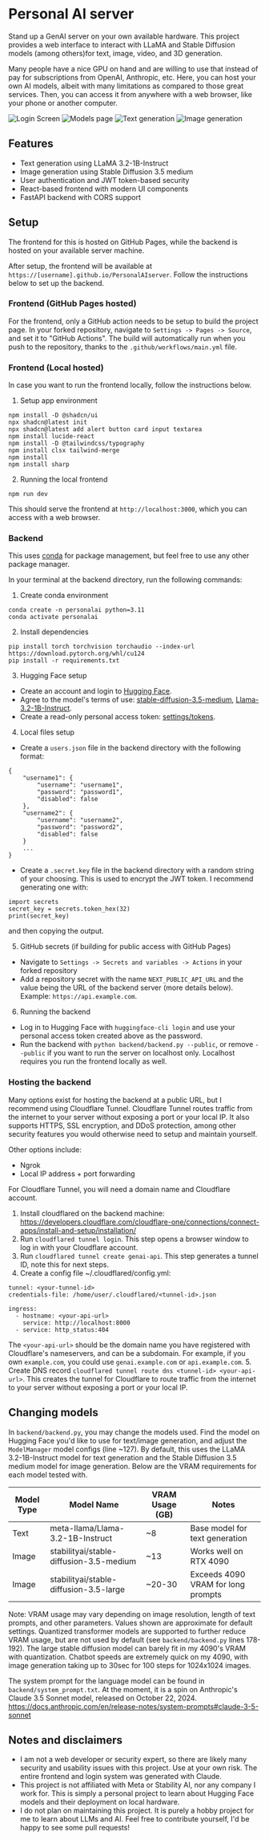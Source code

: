 # Personal AI server
Stand up a GenAI server on your own available hardware. This project provides a web interface to interact with LLaMA and Stable Diffusion models (among others)for text, image, video, and 3D generation.

Many people have a nice GPU on hand and are willing to use that instead of pay for subscriptions from OpenAI, Anthropic, etc. Here, you can host your own AI models, albeit with many limitations as compared to those great services. Then, you can access it from anywhere with a web browser, like your phone or another computer.

![Login Screen](images/login.png)
![Models page](images/models.png)
![Text generation](images/text.png)
![Image generation](images/image.png)

## Features
- Text generation using LLaMA 3.2-1B-Instruct
- Image generation using Stable Diffusion 3.5 medium
- User authentication and JWT token-based security
- React-based frontend with modern UI components
- FastAPI backend with CORS support

## Setup

The frontend for this is hosted on GitHub Pages, while the backend is hosted on your available server machine.

After setup, the frontend will be available at `https://[username].github.io/PersonalAIserver`. Follow the instructions below to set up the backend.

### Frontend (GitHub Pages hosted)

For the frontend, only a GitHub action needs to be setup to build the project page.
In your forked repository, navigate to `Settings -> Pages -> Source`, and set it to "GitHub Actions".
The build will automatically run when you push to the repository, thanks to the `.github/workflows/main.yml` file.

### Frontend (Local hosted)

In case you want to run the frontend locally, follow the instructions below.

1. Setup app environment
```
npm install -D @shadcn/ui
npx shadcn@latest init
npx shadcn@latest add alert button card input textarea
npm install lucide-react
npm install -D @tailwindcss/typography
npm install clsx tailwind-merge
npm install
npm install sharp
```

2. Running the local frontend
```
npm run dev
```

This should serve the frontend at `http://localhost:3000`, which you can access with a web browser.

### Backend
This uses [conda](https://docs.anaconda.com/miniconda/) for package management, but feel free to use any other package manager. 

In your terminal at the backend directory, run the following commands:
1. Create conda environment
```
conda create -n personalai python=3.11
conda activate personalai
```

2. Install dependencies
```
pip install torch torchvision torchaudio --index-url https://download.pytorch.org/whl/cu124
pip install -r requirements.txt
```

3. Hugging Face setup
- Create an account and login to [Hugging Face](https://huggingface.co/).
- Agree to the model's terms of use: [stable-diffusion-3.5-medium](https://huggingface.co/stabilityai/stable-diffusion-3.5-medium), [Llama-3.2-1B-Instruct](https://huggingface.co/meta-llama/Llama-3.2-1B-Instruct).
- Create a read-only personal access token: [settings/tokens](https://huggingface.co/settings/tokens).

4. Local files setup
- Create a `users.json` file in the backend directory with the following format:
```
{
    "username1": {
        "username": "username1",
        "password": "password1",
        "disabled": false
    },
    "username2": {
        "username": "username2",
        "password": "password2",
        "disabled": false
    }
    ...
}
```
- Create a `.secret.key` file in the backend directory with a random string of your choosing. This is used to encrypt the JWT token. I recommend generating one with:
```
import secrets
secret_key = secrets.token_hex(32)
print(secret_key)
```
and then copying the output.

5. GitHub secrets (if building for public access with GitHub Pages)
- Navigate to `Settings -> Secrets and variables -> Actions` in your forked repository
- Add a repository secret with the name `NEXT_PUBLIC_API_URL` and the value being the URL of the backend server (more details below). Example: `https://api.example.com`.

6. Running the backend
- Log in to Hugging Face with `huggingface-cli login` and use your personal access token created above as the password.
- Run the backend with `python backend/backend.py --public`, or remove `--public` if you want to run the server on localhost only. Localhost requires you run the frontend locally as well.

### Hosting the backend
Many options exist for hosting the backend at a public URL, but I recommend using Cloudflare Tunnel.
Cloudflare Tunnel routes traffic from the internet to your server without exposing a port or your local IP.
It also supports HTTPS, SSL encryption, and DDoS protection, among other security features you would otherwise need to setup and maintain yourself.

Other options include:
- Ngrok
- Local IP address + port forwarding

For Cloudflare Tunnel, you will need a domain name and Cloudflare account.

1. Install cloudflared on the backend machine: https://developers.cloudflare.com/cloudflare-one/connections/connect-apps/install-and-setup/installation/
2. Run `cloudflared tunnel login`. This step opens a browser window to log in with your Cloudflare account.
3. Run `cloudflared tunnel create genai-api`. This step generates a tunnel ID, note this for next steps.
4. Create a config file ~/.cloudflared/config.yml:
```
tunnel: <your-tunnel-id>
credentials-file: /home/user/.cloudflared/<tunnel-id>.json

ingress:
  - hostname: <your-api-url>
    service: http://localhost:8000
  - service: http_status:404
```
The `<your-api-url>` should be the domain name you have registered with Cloudflare's nameservers, and can be a subdomain. For example, if you own `example.com`, you could use `genai.example.com` or `api.example.com`.
5. Create DNS record `cloudflared tunnel route dns <tunnel-id> <your-api-url>`. This creates the tunnel for Cloudflare to route traffic from the internet to your server without exposing a port or your local IP.


## Changing models
In `backend/backend.py`, you may change the models used. Find the model on Hugging Face you'd like to use for text/image generation, and adjust the `ModelManager` model configs (line ~127). By default, this uses the LLaMA 3.2-1B-Instruct model for text generation and the Stable Diffusion 3.5 medium model for image generation.
Below are the VRAM requirements for each model tested with.

| Model Type | Model Name | VRAM Usage (GB) | Notes |
|------------|------------|-----------------|--------|
| Text | meta-llama/Llama-3.2-1B-Instruct | ~8 | Base model for text generation |
| Image | stabilityai/stable-diffusion-3.5-medium | ~13 | Works well on RTX 4090 |
| Image | stabilityai/stable-diffusion-3.5-large | ~20-30 | Exceeds 4090 VRAM for long prompts |

Note: VRAM usage may vary depending on image resolution, length of text prompts, and other parameters. Values shown are approximate for default settings. 
Quantized transformer models are supported to further reduce VRAM usage, but are not used by default (see `backend/backend.py` lines 178-192).
The large stable diffusion model can barely fit in my 4090's VRAM with quantization.
Chatbot speeds are extremely quick on my 4090, with image generation taking up to 30sec for 100 steps for 1024x1024 images.

The system prompt for the language model can be found in `backend/system_prompt.txt`.
At the moment, it is a spin on Anthropic's Claude 3.5 Sonnet model, released on October 22, 2024. https://docs.anthropic.com/en/release-notes/system-prompts#claude-3-5-sonnet

## Notes and disclaimers
- I am not a web developer or security expert, so there are likely many security and usability issues with this project. Use at your own risk. The entire frontend and login system was generated with Claude.
- This project is not affiliated with Meta or Stability AI, nor any company I work for. This is simply a personal project to learn about Hugging Face models and their deployment on local hardware.
- I do not plan on maintaining this project. It is purely a hobby project for me to learn about LLMs and AI. Feel free to contribute yourself, I'd be happy to see some pull requests!
